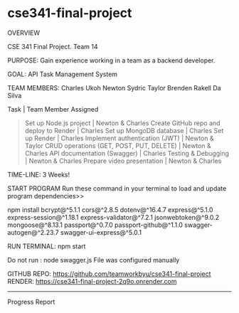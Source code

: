 # cse341-final-project
OVERVIEW

CSE 341 Final Project. Team 14

PURPOSE: Gain experience working in a team as a backend developer.

GOAL: API Task Management System

TEAM MEMBERS:
Charles Ukoh
Newton Sydric
Taylor Brenden
Rakell Da Silva


Task	|   Team Member Assigned
> Set up Node.js project	    |  Newton & Charles
> Create GitHub repo and deploy to Render     |	Charles
> Set up MongoDB database	        |   Charles
> Set up Render         |   Charles
> Implement authentication (JWT)	    |   Newton & Taylor
> CRUD operations (GET, POST, PUT, DELETE)	    |   Newton & Charles
> API documentation (Swagger)	        |   Charles
> Testing & Debugging	        |   Newton & Charles
> Prepare video presentation	    |   Newton & Charles


TIME-LINE:      3 Weeks!

START PROGRAM
Run these command in your terminal to load and update program dependencies>>

npm install bcrypt@^5.1.1 cors@^2.8.5 dotenv@^16.4.7 express@^5.1.0 express-session@^1.18.1 express-validator@^7.2.1 jsonwebtoken@^9.0.2 mongoose@^8.13.1 passport@^0.7.0 passport-github@^1.1.0 swagger-autogen@^2.23.7 swagger-ui-express@^5.0.1

RUN TERMINAL:
npm start

Do not run : node swagger.js
File was configured manually
>>>>>>>

GITHUB REPO:
https://github.com/teamworkbyu/cse341-final-project
RENDER:
https://cse341-final-project-2q9o.onrender.com


**********************************************************************

Progress Report

